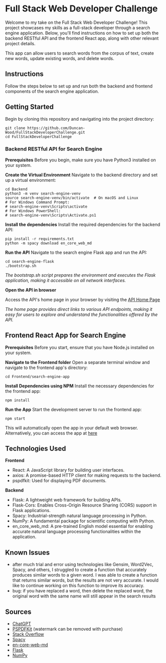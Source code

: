 # Full Stack Web Developer Challenge

Welcome to my take on the Full Stack Web Developer Challenge! This project showcases my skills as a full-stack developer through a search engine application. Below, you'll find instructions on how to set up both the backend RESTful API and the frontend React app, along with other relevant project details.

This app can allow users to search words from the corpus of text, create new words, update existing words, and delete words.

## Instructions

Follow the steps below to set up and run both the backend and frontend components of the search engine application.

## Getting Started

Begin by cloning this repository and navigating into the project directory:

```
git clone https://github.com/Duncan-Wood/FullStackDeveloperChallenge.git
cd FullStackDeveloperChallenge
```

### Backend RESTful API for Search Engine

**Prerequisites**
Before you begin, make sure you have Python3 installed on your system.

**Create the Virtual Environment**
Navigate to the backend directory and set up a virtual environment:

```
cd Backend
python3 -m venv search-engine-venv
source search-engine-venv/bin/activate  # On macOS and Linux
# For Windows Command Prompt:
# search-engine-venv\Scripts\activate
# For Windows PowerShell:
# search-engine-venv\Scripts\Activate.ps1
```

**Install the dependencies**
Install the required dependencies for the backend API:

```
pip install -r requirements.txt
python -m spacy download en_core_web_md
```

**Run the API**
Navigate to the search engine Flask app and run the API:

```
cd search-engine-flask
./bootstrap.sh
```

_The bootstrap.sh script prepares the environment and executes the Flask application, making it accessible on all network interfaces._

**Open the API in browser**

Access the API's home page in your browser by visiting the [API Home Page](http://localhost:5000/)

_The home page provides direct links to various API endpoints, making it easy for users to explore and understand the functionalities offered by the API._

## Frontend React App for Search Engine

**Prerequisites**
Before you start, ensure that you have Node.js installed on your system.

**Navigate to the Frontend folder**
Open a separate terminal window and navigate to the frontend app's directory:

```
cd Frontend/search-engine-app
```

**Install Dependencies using NPM**
Install the necessary dependencies for the frontend app:

```
npm install
```

**Run the App**
Start the development server to run the frontend app:

```
npm start
```

This will automatically open the app in your default web browser. Alternatively, you can access the app at [here](http://localhost:3000)

## Technologies Used

**Frontend**

- React: A JavaScript library for building user interfaces.
- axios: A promise-based HTTP client for making requests to the backend.
- pspdfkit: Used for displaying PDF documents.

**Backend**

- Flask: A lightweight web framework for building APIs.
- Flask-Cors: Enables Cross-Origin Resource Sharing (CORS) support in Flask applications.
- Spacy: Industrial-strength natural language processing in Python.
- NumPy: A fundamental package for scientific computing with Python.
- en_core_web_md: A pre-trained English model essential for enabling accurate natural language processing functionalities within the application.

## Known Issues

- after much trial and error using technologies like Gensim, Word2Vec, Spacy, and others, I struggled to create a function that accurately produces similar words to a given word. I was able to create a function that returns similar words, but the results are not very accurate. I would like to continue working on this function to improve its accuracy.
- bug: if you have replaced a word, then delete the replaced word, the original word with the same name will still appear in the search results

## Sources

- [ChatGPT](https://chat.openai.com/)
- [PSPDFKit](https://pspdfkit.com/) (watermark can be removed with purchase)
- [Stack Overflow](https://stackoverflow.com/)
- [Spacy](https://spacy.io/)
- [en-core-web-md](https://spacy.io/models/en)
- [Flask](https://flask.palletsprojects.com/en/1.1.x/)
- [NumPy](https://numpy.org/)
